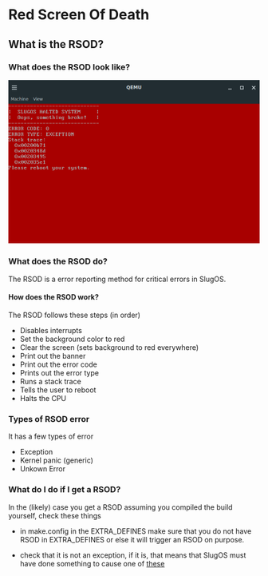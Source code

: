 # Red Screen Of Death

## What is the RSOD?

### What does the RSOD look like?
![Image of the Red Screen Of Death](images/RSOD.png "Image of the Red Screen Of Death")

### What does the RSOD do?

The RSOD is a error reporting method for critical errors in SlugOS.

#### How does the RSOD work?

The RSOD follows these steps (in order)

- Disables interrupts
- Set the background color to red
- Clear the screen (sets background to red everywhere)
- Print out the banner
- Print out the error code
- Prints out the error type
- Runs a stack trace
- Tells the user to reboot
- Halts the CPU

### Types of RSOD error

It has a few types of error

- Exception
- Kernel panic (generic)
- Unkown Error

### What do I do if I get a RSOD?

In the (likely) case you get a RSOD assuming you compiled the build yourself, check these things

- in make.config in the EXTRA_DEFINES make sure that you do not have RSOD in EXTRA_DEFINES or else it will trigger an RSOD on purpose.

- check that it is not an exception, if it is, that means that SlugOS must have done something to cause one of [these](https://wiki.osdev.org/Exceptions)